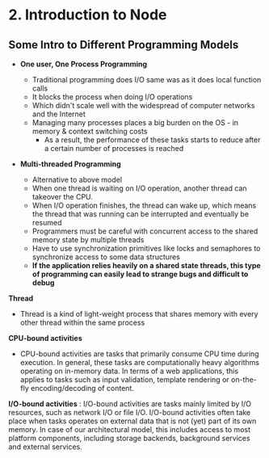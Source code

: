 # 2. Introduction to Node

## Some Intro to Different Programming Models

* **One user, One Process Programming**
  * Traditional programming does I/O same was as it does local function calls
  * It blocks the process when doing I/O operations
  * Which didn't scale well with the widespread of computer networks and the Internet
  * Managing many processes places a big burden on the OS - in memory & context switching costs
    * As a result, the performance of these tasks starts to reduce after a certain number of processes is reached

* **Multi-threaded Programming**
  * Alternative to above model
  * When one thread is waiting on I/O operation, another thread can takeover the CPU.
  * When I/O operation finishes, the thread can wake up, which means the thread that was running can be interrupted and eventually be resumed
  * Programmers must be careful with concurrent access to the shared memory state by multiple threads
  * Have to use synchronization primitives like locks and semaphores to synchronize access to some data structures
  * **If the application relies heavily on a shared state threads, this type of programming can easily lead to strange bugs and difficult to debug**
















**Thread**
  * Thread is a kind of light-weight process that shares memory with every other thread within the same process


**CPU-bound activities**
* CPU-bound activities are tasks that primarily consume CPU time during execution. In general, these tasks are computationally heavy algorithms operating on in-memory data. In terms of a web applications, this applies to tasks such as input validation, template rendering or on-the-fly encoding/decoding of content.

**I/O-bound activities** :
I/O-bound activities are tasks mainly limited by I/O resources, such as network I/O or file I/O. I/O-bound activities often take place when tasks operates on external data that is not (yet) part of its own memory. In case of our architectural model, this includes access to most platform components, including storage backends, background services and external services.
